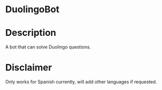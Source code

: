 # DuolingoBot

# Description

A bot that can solve Duolingo questions.

# Disclaimer

Only works for Spanish currently, will add other languages if requested.
